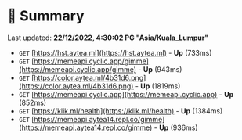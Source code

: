 # 📖 Summary
Last updated: **22/12/2022, 4:30:02 PG "Asia/Kuala_Lumpur"**

- `GET` [https://hst.aytea.ml](https://hst.aytea.ml) - **Up** (733ms)
- `GET` [https://memeapi.cyclic.app/gimme](https://memeapi.cyclic.app/gimme) - **Up** (943ms)
- `GET` [https://color.aytea.ml/4b31d6.png](https://color.aytea.ml/4b31d6.png) - **Up** (1819ms)
- `GET` [https://memeapi.cyclic.app](https://memeapi.cyclic.app) - **Up** (852ms)
- `GET` [https://klik.ml/health](https://klik.ml/health) - **Up** (1384ms)
- `GET` [https://memeapi.aytea14.repl.co/gimme](https://memeapi.aytea14.repl.co/gimme) - **Up** (936ms)
